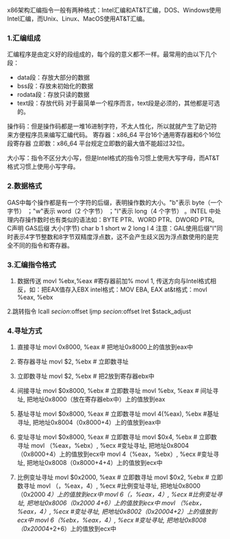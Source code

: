 x86架构汇编指令一般有两种格式：Intel汇编和AT&T汇编，DOS、Windows使用Intel汇编，而Unix、Linux、MacOS使用AT&T汇编。

### 1.汇编组成
汇编程序是由定义好的段组成的，每个段的意义都不一样。最常用的由以下几个段：
- data段：存放大部分的数据
- bss段：存放未初始化的数据
- rodata段：存放只读的数据
- text段：存放代码
对于最简单一个程序而言，text段是必须的，其他都是可选的。

操作码：但是操作码都是一堆16进制字符，不太人性化，所以就就产生了助记符来方便程序员来编写汇编代码。
寄存器：x86_64 平台16个通用寄存器和6个16位段寄存器
立即数：x86_64 平台规定立即数的最大值不能超过32位。

大小写：指令不区分大小写，但是Intel格式的指令习惯上使用大写字母，而AT&T格式习惯上使用小写字母。

### 2.数据格式
GAS中每个操作都是有一个字符的后缀，表明操作数的大小。"b"表示 byte（一个字节） ；"w"表示 word（2 个字节） ；"l"表示 long（4 个字节） 。INTEL 中处理内存操作数时也有类似的语法如：BYTE PTR、WORD PTR、DWORD PTR。
C声明    					GAS后缀    大小(字节)
char      					b           1
short     					w           2
long					    l           4
注意：GAL使用后缀"l"同时表示4字节整数和8字节双精度浮点数，这不会产生歧义因为浮点数使用的是完全不同的指令和寄存器。

### 3.汇编指令格式
1. 数据传送
movl %ebx,%eax 		#寄存器前加%
movl $1,%eax		#立即数前加$
传送方向与Intel格式相反，如：把EAX值存入EBX
intel格式：MOV EBA, EAX
at&t格式：movl %eax, %ebx

2.跳转指令
lcall $secion:$offset
ljmp $secion:$offset
lret $stack_adjust 

### 4.寻址方式
1. 直接寻址
movl 0x8000, %eax  # 把地址0x8000上的值放到eax中

2. 寄存器寻址
movl $2, %ebx   # 立即数寻址

3. 立即数寻址
movl $2, %ebx  # 把2放到寄存器ebx中

4. 间接寻址
movl $0x8000, %ebx   # 立即数寻址
movl %ebx, %eax  # 间址寻址, 把地址0x8000（放在寄存器ebx中）上的值放到eax

5. 基址寻址
movl $0x8000, %eax   # 立即数寻址
movl 4(%eax), %ebx  #基址寻址, 把地址0x8004（0x8000+4）上的值放到eax中

6. 变址寻址
movl $0x8000, %eax   # 立即数寻址
movl $0x4, %ebx   # 立即数寻址
movl （%eax，%ebx）, %ecx   #变址寻址, 把地址0x8004（0x8000+4）上的值放到ecx中
movl  4（%eax，%ebx）, %ecx   #变址寻址, 把地址0x8008（0x8000+4+4）上的值放到ecx中

7. 比例变址寻址
movl $0x2000, %eax   # 立即数寻址
movl $0x2, %ebx   # 立即数寻址
movl （，%eax，4）, %ecx   #比例变址寻址, 把地址0x8000（0x2000 *4）上的值放到ecx中
movl  6（，%eax，4）, %ecx   #比例变址寻址, 把地址0x8006（0x2000 *4+6）上的值放到ecx中
movl  （%ebx，%eax，4）, %ecx   #变址寻址, 把地址0x8002（0x2000*4+2）上的值放到ecx中
movl  6（%ebx，%eax，4）, %ecx   #变址寻址, 把地址0x8008（0x2000*4+2+6）上的值放到ecx中


